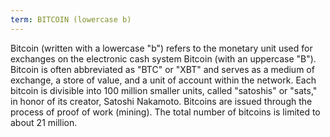 ```yaml
---
term: BITCOIN (lowercase b)
---
```


Bitcoin (written with a lowercase "b") refers to the monetary unit used for exchanges on the electronic cash system Bitcoin (with an uppercase "B"). Bitcoin is often abbreviated as "BTC" or "XBT" and serves as a medium of exchange, a store of value, and a unit of account within the network. Each bitcoin is divisible into 100 million smaller units, called "satoshis" or "sats," in honor of its creator, Satoshi Nakamoto. Bitcoins are issued through the process of proof of work (mining). The total number of bitcoins is limited to about 21 million.